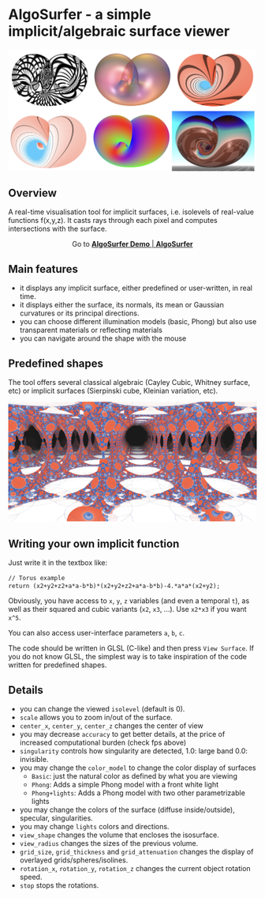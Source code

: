 # AlgoSurfer - a simple implicit/algebraic surface viewer

![Klein bootle](./snapshots/featured.jpg)

## Overview

A real-time visualisation tool for implicit surfaces, i.e. isolevels
of real-value functions f(x,y,z). It casts rays through each pixel and
computes intersections with the surface.

<p style="text-align: center;"> Go to <a href="https://jacquesolivierlachaud.github.io/AlgoSurfer"> <b>AlgoSurfer Demo</b> | <a href="https://jacquesolivierlachaud.github.io/AlgoSurfer/https://jacquesolivierlachaud.github.io/AlgoSurfer/algosurfer-implicit-surface-viewer.html"> <b>AlgoSurfer</b> </a> </p>

## Main features

- it displays any implicit surface, either predefined or user-written, in real time.
- it displays either the surface, its normals, its mean or Gaussian curvatures or its principal directions.
- you can choose different illumination models (basic, Phong) but also use transparent materials or reflecting materials
- you can navigate around the shape with the mouse

## Predefined shapes

The tool offers several classical algebraic (Cayley Cubic, Whitney surface, etc) or implicit surfaces (Sierpinski cube, Kleinian variation, etc).

![View of mean curvatures onto Kleinian variation](./snapshots/kleinian-H-1.jpg "View of mean curvatures onto Kleinian variation")

## Writing your own implicit function

Just write it in the textbox like:

```
// Torus example
return (x2+y2+z2+a*a-b*b)*(x2+y2+z2+a*a-b*b)-4.*a*a*(x2+y2);
```

Obviously, you have access to `x`, `y`, `z` variables (and even a temporal `t`), as well as their squared and cubic variants (`x2`, `x3`, ...). Use `x2*x3` if you want `x^5`.

You can also access user-interface parameters `a`, `b`, `c`.


The code should be written in GLSL (C-like) and then press `View
Surface`. If you do not know GLSL, the simplest way is to take
inspiration of the code written for predefined shapes.


## Details

- you can change the viewed `isolevel` (default is 0).
- `scale` allows you to zoom in/out of the surface.
- `center_x`, `center_y`, `center_z` changes the center of view
- you may decrease `accuracy` to get better details, at the price
  of increased computational burden (check fps above)
- `singularity` controls how singularity are detected, 1.0: large band
  0.0: invisible.
- you may change the `color_model` to change the color display of
  surfaces
  + `Basic`: just the natural color as defined by what you are viewing
  + `Phong`: Adds a simple Phong model with a front white light
  + `Phong+lights`: Adds a Phong model with two other parametrizable lights
- you may change the colors of the surface (diffuse inside/outside),
  specular, singularities.
- you may change `lights` colors and directions.
- `view_shape` changes the volume that encloses the isosurface.
- `view_radius` changes the sizes of the previous volume.
- `grid_size`, `grid_thickness` and `grid_attenuation` changes the
  display of overlayed grids/spheres/isolines.
- `rotation_x`, `rotation_y`, `rotation_z` changes the current object
  rotation speed.
- `stop` stops the rotations.
